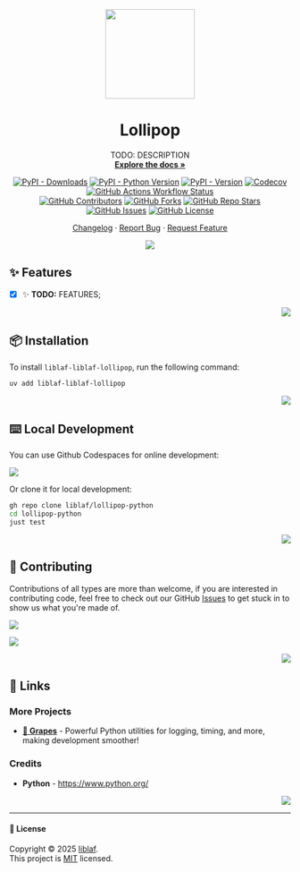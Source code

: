 <!-- -*- mode: markdown; -*- -->

<div align="center" markdown><a name="readme-top"></a>

<img height="160" src="https://api.iconify.design/logos/python.svg" />

# Lollipop

TODO: DESCRIPTION <br />
[**Explore the docs »**](https://liblaf.github.io/lollipop-python/)

[![PyPI - Downloads](https://img.shields.io/pypi/dm/liblaf-liblaf-lollipop?logo=PyPI&label=Downloads)](https://pypi.org/project/liblaf-liblaf-lollipop)
[![PyPI - Python Version](https://img.shields.io/pypi/pyversions/liblaf-liblaf-lollipop?logo=Python&label=Python)](https://pypi.org/project/liblaf-liblaf-lollipop)
[![PyPI - Version](https://img.shields.io/pypi/v/liblaf-liblaf-lollipop?logo=PyPI&label=PyPI)](https://pypi.org/project/liblaf-liblaf-lollipop)
[![Codecov](https://img.shields.io/codecov/c/github/liblaf/lollipop-python?logo=Codecov&label=Coverage)](https://codecov.io/gh/liblaf/lollipop-python)
[![GitHub Actions Workflow Status](https://img.shields.io/github/actions/workflow/status/liblaf/lollipop-python/test.yaml?logo=GitHub%20Actions&label=Test)](https://github.com/liblaf/lollipop-python/actions/workflows/test.yaml)
<br />
[![GitHub Contributors](https://img.shields.io/github/contributors/liblaf/lollipop-python?logo=GitHub&label=Contributors)](https://github.com/liblaf/lollipop-python/graphs/contributors)
[![GitHub Forks](https://img.shields.io/github/forks/liblaf/lollipop-python)](https://github.com/liblaf/lollipop-python/forks)
[![GitHub Repo Stars](https://img.shields.io/github/stars/liblaf/lollipop-python)](https://github.com/liblaf/lollipop-python/stargazers)
[![GitHub Issues](https://img.shields.io/github/issues/liblaf/lollipop-python?logo=GitHub&label=Issues)](https://github.com/liblaf/lollipop-python/issues)
[![GitHub License](https://img.shields.io/github/license/liblaf/lollipop-python?label=License)](https://github.com/liblaf/lollipop-python/blob/main/LICENSE)

[Changelog](https://github.com/liblaf/lollipop-python/blob/main/CHANGELOG.md) · [Report Bug](https://github.com/liblaf/lollipop-python/issues) · [Request Feature](https://github.com/liblaf/lollipop-python/issues)

![](https://raw.githubusercontent.com/andreasbm/readme/master/assets/lines/rainbow.png)

</div>

## ✨ Features

- [x] ✨ **TODO:** FEATURES;

<div align="right" markdown>

[![](https://img.shields.io/badge/-BACK_TO_TOP-black?style=flat-square)](#readme-top)

</div>

## 📦 Installation

To install `liblaf-liblaf-lollipop`, run the following command:

```bash
uv add liblaf-liblaf-lollipop
```

<div align="right" markdown>

[![](https://img.shields.io/badge/-BACK_TO_TOP-black?style=flat-square)](#readme-top)

</div>

## ⌨️ Local Development

You can use Github Codespaces for online development:

[![](https://github.com/codespaces/badge.svg)](https://codespaces.new/liblaf/lollipop-python)

Or clone it for local development:

```bash
gh repo clone liblaf/lollipop-python
cd lollipop-python
just test
```

<div align="right" markdown>

[![](https://img.shields.io/badge/-BACK_TO_TOP-black?style=flat-square)](#readme-top)

</div>

## 🤝 Contributing

Contributions of all types are more than welcome, if you are interested in contributing code, feel free to check out our GitHub [Issues](https://github.com/liblaf/lollipop-python/issues) to get stuck in to show us what you're made of.

[![](https://img.shields.io/badge/%F0%9F%A4%AF%20PR%20WELCOME-%E2%86%92-ffcb47?labelColor=black&style=for-the-badge)](https://github.com/liblaf/lollipop-python/pulls)

[![](https://contrib.rocks/image?repo=liblaf%2Flollipop-python)](https://github.com/liblaf/lollipop-python/graphs/contributors)

<div align="right" markdown>

[![](https://img.shields.io/badge/-BACK_TO_TOP-black?style=flat-square)](#readme-top)

</div>

## 🔗 Links

### More Projects

- **[🍇 Grapes](https://github.com/liblaf/grapes)** - Powerful Python utilities for logging, timing, and more, making development smoother!

### Credits

- **Python** - <https://www.python.org/>

<div align="right" markdown>

[![](https://img.shields.io/badge/-BACK_TO_TOP-black?style=flat-square)](#readme-top)

</div>

---

#### 📝 License

Copyright © 2025 [liblaf](https://github.com/liblaf). <br />
This project is [MIT](https://github.com/liblaf/lollipop-python/blob/main/LICENSE) licensed.
